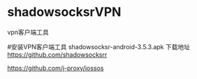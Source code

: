 # shadowsocksrVPN
vpn客户端工具

#安装VPN客户端工具
shadowsocksr-android-3.5.3.apk 
下载地址
https://github.com/shadowsocksrr

https://github.com/j-proxy/iossos